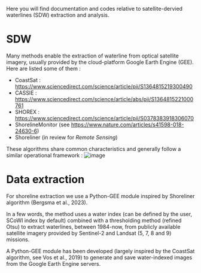 Here you will find documentation and codes relative to satellite-dervied waterlines (SDW) extraction and analysis.

# SDW

Many methods enable the extraction of waterline from optical satellite imagery, usually provided by the cloud-platform Google Earth Engine (GEE). 
Here are listed some of them :
   - CoastSat : https://www.sciencedirect.com/science/article/pii/S1364815219300490
   - CASSIE : https://www.sciencedirect.com/science/article/abs/pii/S1364815221000761
   - SHOREX : https://www.sciencedirect.com/science/article/pii/S0378383918306070
   - ShorelineMonitor (see https://www.nature.com/articles/s41598-018-24630-6)
   - Shoreliner (in review for _Remote Sensing_)

These algorithms share common characteristics and generally follow a similar operational framework :
![image](https://github.com/MarcanGraffin/SDW/assets/148250755/aaa40f5f-3954-4ae2-b751-a46e6789ac2b)



# Data extraction

For shoreline extraction we use a Python-GEE module inspired by Shoreliner algorithm (Bergsma et al., 2023).

In a few words, the method uses a water index (can be defined by the user, SCoWI index by default) combined with a thresholding method (refined Otsu) to extract waterlines, between 1984-now, from publicly available satellite imagery provided by Sentinel-2 and Landsat (5, 7, 8 and 9) missions. 

A Python-GEE module has been developed (largely inspired by the CoastSat algorithm, see Vos et al., 2019) to generate and save water-indexed images from the Google Earth Engine servers.
